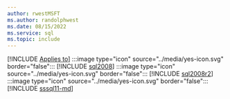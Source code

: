 ```yaml
---
author: rwestMSFT
ms.author: randolphwest
ms.date: 08/15/2022
ms.service: sql
ms.topic: include
---
```

[!INCLUDE [Applies to](../../includes/applies-md.md)] :::image type="icon" source="../media/yes-icon.svg" border="false"::: [!INCLUDE [sql2008](../sql2008-md.md)] :::image type="icon" source="../media/yes-icon.svg" border="false"::: [!INCLUDE [sql2008r2](../sql2008r2-md.md)] :::image type="icon" source="../media/yes-icon.svg" border="false"::: [!INCLUDE [sssql11-md](../sssql11-md.md)]
